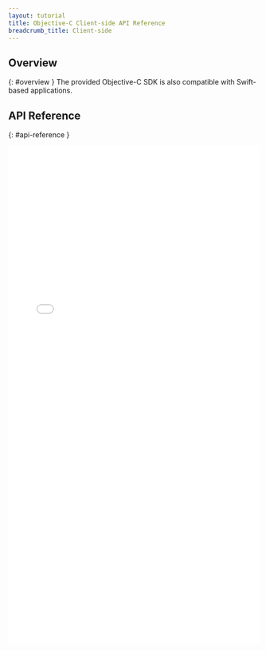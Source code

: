 ```yaml
---
layout: tutorial
title: Objective-C Client-side API Reference
breadcrumb_title: Client-side
---
```

<!-- NLS_CHARSET=UTF-8 -->
## Overview
{: #overview }
The provided Objective-C SDK is also compatible with Swift-based applications.

## API Reference
{: #api-reference }

<iframe title="objc-client-api" width="100%" height="1000px" frameBorder="0" src="../../../../../../../../../api-ref/wl-ios-objc-apidoc/html/refobjc-worklight-ios/html/index.html"></iframe>
